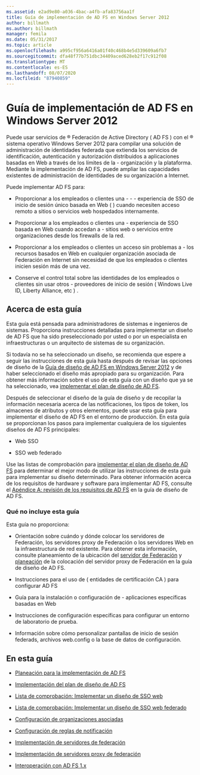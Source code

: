 ```yaml
---
ms.assetid: e2ad9e80-a036-4bac-a4fb-afa83756aa1f
title: Guía de implementación de AD FS en Windows Server 2012
author: billmath
ms.author: billmath
manager: femila
ms.date: 05/31/2017
ms.topic: article
ms.openlocfilehash: a995cf956a6416a01f40c468b4e5d339609a6fb7
ms.sourcegitcommit: dfa48f77b751dbc34409aced628eb2f17c912f08
ms.translationtype: MT
ms.contentlocale: es-ES
ms.lasthandoff: 08/07/2020
ms.locfileid: "87940859"
---
```

# <a name="windows-server-2012-ad-fs-deployment-guide"></a>Guía de implementación de AD FS en Windows Server 2012


Puede usar servicios de &reg; Federación de Active Directory \( AD FS \) con el &reg; sistema operativo Windows Server 2012 para compilar una solución de administración de identidades federada que extienda los servicios de identificación, autenticación y autorización distribuidos a aplicaciones basadas en Web a través de los límites de la \- organización y la plataforma. Mediante la implementación de AD FS, puede ampliar las capacidades existentes de administración de identidades de su organización a Internet.

Puede implementar AD FS para:

-   Proporcionar a los empleados o clientes una \- \- \- experiencia de SSO de inicio de sesión único basada en Web \( \) cuando necesiten acceso remoto a sitios o servicios web hospedados internamente.

-   Proporcionar a los empleados o clientes una \- experiencia de SSO basada en Web cuando accedan a \- sitios web o servicios entre organizaciones desde los firewalls de la red.

-   Proporcionar a los empleados o clientes un acceso sin problemas a \- los recursos basados en Web en cualquier organización asociada de Federación en Internet sin necesidad de que los empleados o clientes inicien sesión más de una vez.

-   Conserve el control total sobre las identidades de los empleados o clientes sin usar otros \- proveedores de inicio de sesión \( Windows Live ID, Liberty Alliance, etc \) .

## <a name="about-this-guide"></a>Acerca de esta guía
Esta guía está pensada para administradores de sistemas e ingenieros de sistemas. Proporciona instrucciones detalladas para implementar un diseño de AD FS que ha sido preseleccionado por usted o por un especialista en infraestructuras o un arquitecto de sistemas de su organización.

Si todavía no se ha seleccionado un diseño, se recomienda que espere a seguir las instrucciones de esta guía hasta después de revisar las opciones de diseño de la [Guía de diseño de AD FS en Windows Server 2012](../design/ad-fs-design-guide-in-windows-server-2012.md) y de haber seleccionado el diseño más apropiado para su organización. Para obtener más información sobre el uso de esta guía con un diseño que ya se ha seleccionado, vea [implementar el plan de diseño de AD FS](Implementing-Your-AD-FS-Design-Plan.md).

Después de seleccionar el diseño de la guía de diseño y de recopilar la información necesaria acerca de las notificaciones, los tipos de token, los almacenes de atributos y otros elementos, puede usar esta guía para implementar el diseño de AD FS en el entorno de producción. En esta guía se proporcionan los pasos para implementar cualquiera de los siguientes diseños de AD FS principales:

-   Web SSO

-   SSO web federado

Use las listas de comprobación para [implementar el plan de diseño de AD FS](Implementing-Your-AD-FS-Design-Plan.md) para determinar el mejor modo de utilizar las instrucciones de esta guía para implementar su diseño determinado. Para obtener información acerca de los requisitos de hardware y software para implementar AD FS, consulte el [Apéndice A: revisión de los requisitos de AD FS](/previous-versions/windows/it-pro/windows-server-2012-R2-and-2012/ff678034(v=ws.11)) en la guía de diseño de AD FS.

### <a name="what-this-guide-does-not-provide"></a>Qué no incluye esta guía
Esta guía no proporciona:

-   Orientación sobre cuándo y dónde colocar los servidores de Federación, los servidores proxy de Federación o los servidores Web en la infraestructura de red existente. Para obtener esta información, consulte planeamiento de la ubicación del [servidor de Federación](../design/planning-federation-server-placement.md) y [planeación](../design/planning-federation-server-proxy-placement.md) de la colocación del servidor proxy de Federación en la guía de diseño de AD FS.

-   Instrucciones para el uso de \( entidades de certificación CA \) para configurar AD FS

-   Guía para la instalación o configuración de \- aplicaciones específicas basadas en Web

-   Instrucciones de configuración específicas para configurar un entorno de laboratorio de prueba.

-   Información sobre cómo personalizar pantallas de inicio de sesión federads, archivos web.config o la base de datos de configuración.

## <a name="in-this-guide"></a>En esta guía

-   [Planeación para la implementación de AD FS](Planning-to-Deploy-AD-FS.md)

-   [Implementación del plan de diseño de AD FS](Implementing-Your-AD-FS-Design-Plan.md)

-   [Lista de comprobación: Implementar un diseño de SSO web](Checklist--Implementing-a-Web-SSO-Design.md)

-   [Lista de comprobación: Implementar un diseño de SSO web federado](Checklist--Implementing-a-Federated-Web-SSO-Design.md)

-   [Configuración de organizaciones asociadas](Configuring-Partner-Organizations.md)

-   [Configuración de reglas de notificación](Configuring-Claim-Rules.md)

-   [Implementación de servidores de federación](Deploying-Federation-Servers.md)

-   [Implementación de servidores proxy de federación](Deploying-Federation-Server-Proxies.md)

-   [Interoperación con AD FS 1.x](Interoperating-with-AD-FS-1.x.md)
